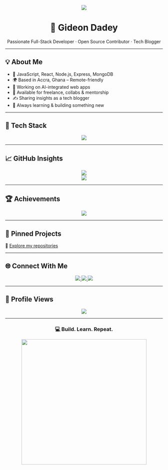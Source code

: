 <!-- Banner -->
<p align="center">
  <img src="https://readme-typing-svg.herokuapp.com?font=Fira+Code&duration=2000&pause=1000&color=38C2FF&center=true&vCenter=true&width=500&lines=Hi+there%2C+I'm+Gideon+Dadey;Full-Stack+Web+Developer;JavaScript+%7C+React+%7C+Node.js;Let's+Build+Something+Awesome!" />
</p>

<h1 align="center">🚀 Gideon Dadey</h1>

<p align="center">
  Passionate Full-Stack Developer · Open Source Contributor · Tech Blogger
</p>

---

## 💡 About Me

- 🧠 JavaScript, React, Node.js, Express, MongoDB  
- 🌍 Based in Accra, Ghana – Remote-friendly  
- 🔭 Working on AI-integrated web apps  
- 🤝 Available for freelance, collabs & mentorship  
- ✍️ Sharing insights as a tech blogger  
- 💬 Always learning & building something new

---

## 🔧 Tech Stack

<p align="center">
  <img src="https://skillicons.dev/icons?i=js,ts,react,nextjs,nodejs,express,mongodb,postgresql,docker,aws,git,figma" />
</p>

---

## 📈 GitHub Insights

<p align="center">
  <img src="https://github-readme-stats.vercel.app/api?username=gideondadey22&show_icons=true&theme=tokyonight" />
  <br />
  <img src="https://github-readme-stats.vercel.app/api/top-langs/?username=gideondadey22&layout=compact&theme=tokyonight" />
</p>

---

## 🏆 Achievements

<p align="center">
  <img src="https://github-profile-trophy.vercel.app/?username=gideondadey22&theme=flat&margin-w=10&margin-h=10" />
</p>

---

## 📌 Pinned Projects

🔗 [Explore my repositories](https://github.com/gideondadey22?tab=repositories)

---

## 🌐 Connect With Me

<p align="center">
  <a href="https://linkedin.com/in/gideon-dadey-263128182" target="_blank">
    <img src="https://img.shields.io/badge/LinkedIn-blue?style=for-the-badge&logo=linkedin&logoColor=white" />
  </a>
  <a href="https://twitter.com/cannymirah" target="_blank">
    <img src="https://img.shields.io/badge/Twitter-black?style=for-the-badge&logo=twitter&logoColor=white" />
  </a>
  <a href="mailto:your.email@example.com">
    <img src="https://img.shields.io/badge/Email-red?style=for-the-badge&logo=gmail&logoColor=white" />
  </a>
</p>

---

## 👀 Profile Views

<p align="center">
  <img src="https://komarev.com/ghpvc/?username=gideondadey22&color=brightgreen" />
</p>

---

<h3 align="center">💻 Build. Learn. Repeat.</h3>
<p align="center">
  <img src="https://media.giphy.com/media/qgQUggAC3Pfv687qPC/giphy.gif" width="400" />
</p>
